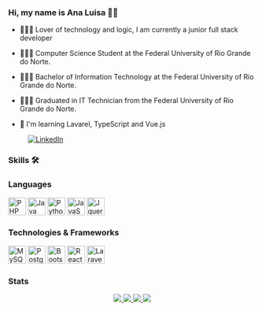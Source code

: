 ### Hi, my name is Ana Luisa 👋🏼

* 👩🏻‍💻 Lover of technology and logic, I am currently a junior full stack developer

* 👩🏻‍🎓 Computer Science Student at the Federal University of Rio Grande do Norte.

* 👩🏻‍🎓 Bachelor of Information Technology at the Federal University of Rio Grande do Norte.

* 👩🏻‍🎓 Graduated in IT Technician from the Federal University of Rio Grande do Norte.

* 🧠 I'm learning Lavarel, TypeScript and Vue.js

<p style="margin-left: 40px;">
<a href="https://www.linkedin.com/in/ana-luisa-estevam-b90316183/">
<img src="https://img.shields.io/badge/LinkedIn-blue?style=flat-square&logo=linkedin" alt="LinkedIn"></a>
</p>

### Skills 🛠️

### Languages

<p align="left">
<a href="https://www.php.net/" target="_blank" rel="noreferrer"><img src="https://raw.githubusercontent.com/danielcranney/readme-generator/main/public/icons/skills/php-colored.svg" width="36" height="36" alt="PHP" /></a>
<a href="https://www.java.com/" target="_blank" rel="noreferrer"><img src="https://raw.githubusercontent.com/danielcranney/readme-generator/main/public/icons/skills/java-colored.svg" width="36" height="36" alt="Java" /></a>
<a href="https://www.python.org/" target="_blank" rel="noreferrer"><img src="https://raw.githubusercontent.com/danielcranney/readme-generator/main/public/icons/skills/python-colored.svg" width="36" height="36" alt="Python" /></a>
<a href="https://developer.mozilla.org/en-US/docs/Web/JavaScript" target="_blank" rel="noreferrer"><img src="https://raw.githubusercontent.com/danielcranney/readme-generator/main/public/icons/skills/javascript-colored.svg" width="36" height="36" alt="JavaScript" /></a>
<a href="https://jquery.com/" target="_blank" rel="noreferrer"><img src="https://raw.githubusercontent.com/danielcranney/readme-generator/main/public/icons/skills/jquery-colored.svg" width="36" height="36" alt="Jquery" /></a>
</p>

### Technologies & Frameworks

<p align="left">
<a href="https://www.mysql.com/" target="_blank" rel="noreferrer"><img src="https://raw.githubusercontent.com/danielcranney/readme-generator/main/public/icons/skills/mysql-colored.svg" width="36" height="36" alt="MySQL" /></a>
<a href="https://www.postgresql.org/" target="_blank" rel="noreferrer"><img src="https://raw.githubusercontent.com/danielcranney/readme-generator/main/public/icons/skills/postgresql-colored.svg" width="36" height="36" alt="PostgreSQL" /></a>
<a href="https://getbootstrap.com/" target="_blank" rel="noreferrer"><img src="https://raw.githubusercontent.com/danielcranney/readme-generator/main/public/icons/skills/bootstrap-colored.svg" width="36" height="36" alt="Bootstrap" /></a>
<a href="https://reactjs.org/" target="_blank" rel="noreferrer"><img src="https://raw.githubusercontent.com/danielcranney/readme-generator/main/public/icons/skills/react-colored.svg" width="36" height="36" alt="React" /></a>
<a href="https://laravel.com/" target="_blank" rel="noreferrer"><img src="https://raw.githubusercontent.com/danielcranney/readme-generator/main/public/icons/skills/laravel-colored.svg" width="36" height="36" alt="Laravel" /></a>
</p>

### Stats
<p align="center">
  <a href="https://github.com/anaestevam">
    <img src="http://github-profile-summary-cards.vercel.app/api/cards/stats?username=anaestevam&theme=transparent" />
  </a>
  <a href="https://github.com/anaestevam">
    <img src="https://github-readme-stats.vercel.app/api/top-langs/?username=anaestevam&layout=compact" />
  </a>
  <a href="https://github.com/anaestevam">
    <img src="http://github-profile-summary-cards.vercel.app/api/cards/profile-details?username=anaestevam&theme=transparent" />
  </a>
  <a href="https://github.com/anaestevam">
    <img src="https://github-readme-streak-stats.herokuapp.com/?user=anaestevam&hide_border=true&card_width=338&theme=transparent" />
  </a>
</p>

